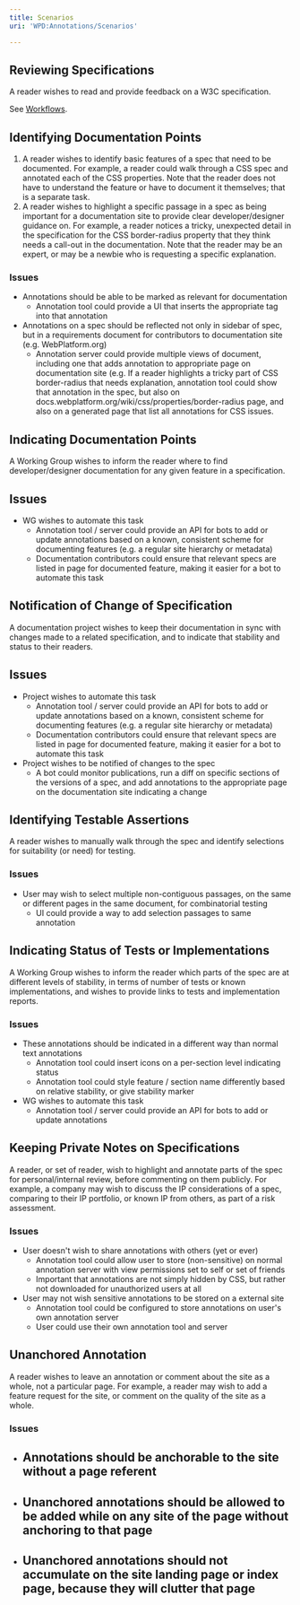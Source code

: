 ```yaml
---
title: Scenarios
uri: 'WPD:Annotations/Scenarios'

---
```

## <span>Reviewing Specifications</span>

A reader wishes to read and provide feedback on a W3C specification.

See [Workflows](/WPD:Annotations/Workflows).

## <span>Identifying Documentation Points</span>

1.  A reader wishes to identify basic features of a spec that need to be documented. For example, a reader could walk through a CSS spec and annotated each of the CSS properties. Note that the reader does not have to understand the feature or have to document it themselves; that is a separate task.
2.  A reader wishes to highlight a specific passage in a spec as being important for a documentation site to provide clear developer/designer guidance on. For example, a reader notices a tricky, unexpected detail in the specification for the CSS border-radius property that they think needs a call-out in the documentation. Note that the reader may be an expert, or may be a newbie who is requesting a specific explanation.

### <span>Issues</span>

-   Annotations should be able to be marked as relevant for documentation
    -   Annotation tool could provide a UI that inserts the appropriate tag into that annotation
-   Annotations on a spec should be reflected not only in sidebar of spec, but in a requirements document for contributors to documentation site (e.g. WebPlatform.org)
    -   Annotation server could provide multiple views of document, including one that adds annotation to appropriate page on documentation site (e.g. If a reader highlights a tricky part of CSS border-radius that needs explanation, annotation tool could show that annotation in the spec, but also on docs.webplatform.org/wiki/css/properties/border-radius page, and also on a generated page that list all annotations for CSS issues.

## <span>Indicating Documentation Points</span>

A Working Group wishes to inform the reader where to find developer/designer documentation for any given feature in a specification.

## <span>Issues</span>

-   WG wishes to automate this task
    -   Annotation tool / server could provide an API for bots to add or update annotations based on a known, consistent scheme for documenting features (e.g. a regular site hierarchy or metadata)
    -   Documentation contributors could ensure that relevant specs are listed in page for documented feature, making it easier for a bot to automate this task

## <span>Notification of Change of Specification</span>

A documentation project wishes to keep their documentation in sync with changes made to a related specification, and to indicate that stability and status to their readers.

## <span>Issues</span>

-   Project wishes to automate this task
    -   Annotation tool / server could provide an API for bots to add or update annotations based on a known, consistent scheme for documenting features (e.g. a regular site hierarchy or metadata)
    -   Documentation contributors could ensure that relevant specs are listed in page for documented feature, making it easier for a bot to automate this task
-   Project wishes to be notified of changes to the spec
    -   A bot could monitor publications, run a diff on specific sections of the versions of a spec, and add annotations to the appropriate page on the documentation site indicating a change

## <span>Identifying Testable Assertions</span>

A reader wishes to manually walk through the spec and identify selections for suitability (or need) for testing.

### <span>Issues</span>

-   User may wish to select multiple non-contiguous passages, on the same or different pages in the same document, for combinatorial testing
    -   UI could provide a way to add selection passages to same annotation

## <span>Indicating Status of Tests or Implementations</span>

A Working Group wishes to inform the reader which parts of the spec are at different levels of stability, in terms of number of tests or known implementations, and wishes to provide links to tests and implementation reports.

### <span>Issues</span>

-   These annotations should be indicated in a different way than normal text annotations
    -   Annotation tool could insert icons on a per-section level indicating status
    -   Annotation tool could style feature / section name differently based on relative stability, or give stability marker
-   WG wishes to automate this task
    -   Annotation tool / server could provide an API for bots to add or update annotations

## <span>Keeping Private Notes on Specifications</span>

A reader, or set of reader, wish to highlight and annotate parts of the spec for personal/internal review, before commenting on them publicly. For example, a company may wish to discuss the IP considerations of a spec, comparing to their IP portfolio, or known IP from others, as part of a risk assessment.

### <span>Issues</span>

-   User doesn't wish to share annotations with others (yet or ever)
    -   Annotation tool could allow user to store (non-sensitive) on normal annotation server with view permissions set to self or set of friends
    -   Important that annotations are not simply hidden by CSS, but rather not downloaded for unauthorized users at all
-   User may not wish sensitive annotations to be stored on a external site
    -   Annotation tool could be configured to store annotations on user's own annotation server
    -   User could use their own annotation tool and server

## <span>Unanchored Annotation</span>

A reader wishes to leave an annotation or comment about the site as a whole, not a particular page. For example, a reader may wish to add a feature request for the site, or comment on the quality of the site as a whole.

### <span>Issues</span>

-   Annotations should be anchorable to the site without a page referent
    -

-   Unanchored annotations should be allowed to be added while on any site of the page without anchoring to that page
    -

-   Unanchored annotations should not accumulate on the site landing page or index page, because they will clutter that page
    -

